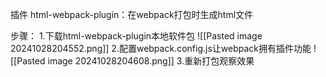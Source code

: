 插件 html-webpack-plugin：在webpack打包时生成html文件

步骤：
1.下载html-webpack-plugin本地软件包
![[Pasted image 20241028204552.png]]
2.配置webpack.config.js让webpack拥有插件功能
![[Pasted image 20241028204608.png]]
3.重新打包观察效果
